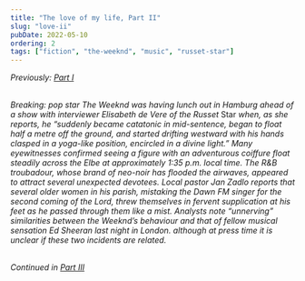 ```yaml
---
title: "The love of my life, Part II"
slug: "love-ii"
pubDate: 2022-05-10
ordering: 2
tags: ["fiction", "the-weeknd", "music", "russet-star"]
---
```


<div class="commentary">
<i>
Previously: <a href="/posts/2022/05/09/love-i/">Part I</a>
</i>
</div>

<br />

<i>

<span class="small-caps">Breaking</span>: pop star The Weeknd was having lunch out in Hamburg ahead of a show with interviewer Elisabeth de Vere of the Russet </i>Star<i> when, as she reports, he “suddenly became catatonic in mid-sentence, began to float half a metre off the ground, and started drifting westward with his hands clasped in a yoga-like position, encircled in a divine light.” Many eyewitnesses confirmed seeing a figure with an adventurous coiffure float steadily across the Elbe at approximately 1:35 p.m. local time. The R&B troubadour, whose brand of neo-noir has flooded the airwaves, appeared to attract several unexpected devotees. Local pastor Jan Zadlo reports that several older women in his parish, mistaking the Dawn FM singer for the second coming of the Lord, threw themselves in fervent supplication at his feet as he passed through them like a mist. Analysts note “unnerving” similarities between the Weeknd’s behaviour and that of fellow musical sensation Ed Sheeran last night in London. although at press time it is unclear if these two incidents are related.

</i>

<br />

<div class="commentary">
<i>
Continued in <a href="/posts/2022/05/11/love-iii/">Part III</a>
</i>
</div>